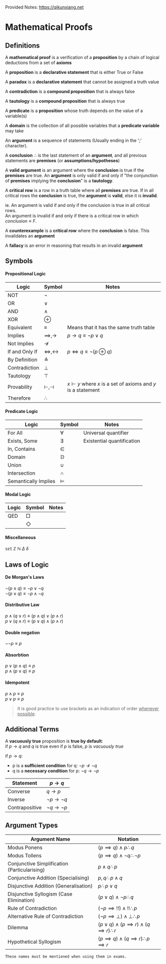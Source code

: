 Provided Notes: https://qikunxiang.net

# Mathematical Proofs
## Definitions
A **mathematical proof** is a verification of a **proposition** by a chain of logical deductions from a set of **axioms**


A **proposition** is a **declarative statement** that is either True or False

A **paradox** is a **declarative statement** that cannot be assigned a truth value

A **contradiction** is a **compound proposition** that is always false

A **tautology** is a **compound proposition** that is always true

A **predicate** is a **proposition** whose truth depends on the value of a variable(s)

A **domain** is the collection of all possible variables that a **predicate variable** may take

An **argument** is a sequence of statements (Usually ending in the ';' character).

A **conclusion** $\therefore$ is the last statement of an **argument**, and all previous statements are **premises** (or **assumptions/hypotheses**)

A **valid argument** is an argument where the **conclusion** is true if the **premises** are true. An **argument** is only valid if and only if "the conjunction of **premises** implying the **conclusion**" is a **tautology**.

A **critical row** is a row in a truth table where all **premises** are true. If in all critical rows the **conclusion** is true, the **argument** is **valid**, else it is **invalid**.

ie. An argument is valid if and only if the conclusion is true in all critical rows.  
An argument is invalid if and only if there is a critical row in which $conclusion \equiv F$.  

A **counterexample** is a **critical row** where the **conclusion** is false. This invalidates an **argument**

A **fallacy** is an error in reasoning that results in an invalid **argument**

## Symbols
#### Propositional Logic	

|Logic | Symbol| Notes|
|-|-|-|
|NOT| $\lnot$|
|OR| $\lor$|
|AND|$\land$|
|XOR|$\oplus$|
|Equivalent|$\equiv$|Means that it has the same truth table|
|Implies|$\implies, \rightarrow$| $p\rightarrow q\equiv \lnot p \lor q$
|Not Implies|$\nrightarrow$
|If and Only If|$\iff,\leftrightarrow$| $p\iff q\equiv \lnot(p\oplus q)$
|By Definition|$\triangleq$|
|Contradiction|$\bot$|
|Tautology|$\top$|
|Provability|$\vdash, \dashv$| $x\vdash y$ where *x* is a set of axioms and *y* is a statement
|Therefore|$\therefore$

#### Predicate Logic	
|Logic|Symbol|Notes|
|-|-|-|
|For All|$\forall$| Universal quantifier
|Exists, Some|$\exists$| Existential quantification
|In, Contains|$\in$|
|Domain|$\mathbb{D}$
|Union|$\cup$
|Intersection|$\cap$
|Semantically Implies|$\models$

#### Modal Logic	
|Logic|Symbol|Notes|
|-|-|-|
|QED|$\Box$
||$\Diamond$

#### Miscellaneous
$\mathbb{set}$
$\mathbb{Z}$
$\mathbb{N}$
$\Delta$
$\delta$

## Laws of Logic
#### De Morgan's Laws
$\lnot(p\land q)\equiv\lnot p\lor\lnot q$  
$\lnot(p\lor q)\equiv\lnot p\land\lnot q$  

#### Distributive Law
$p\land(q\lor r)\equiv(p\land q)\lor(p\land r)$  
$p\lor(q\land r)\equiv(p\lor q)\land(p\land r)$  

#### Double negation
$\lnot\lnot p\equiv p$

#### Absorbtion
$p\lor(p\land q)\equiv p$  
$p\land(p\lor q)\equiv p$

#### Idempotent
$p\land p\equiv p$  
$p\lor p\equiv p$  

> It is good practice to use brackets as an indication of order <ins>whenever possible</ins>.

## Additional Terms
A **vacuously true** proposition is **true by default**:  
if $p \rightarrow q$ and *q* is true even if *p* is false, *p* is *vacuously true*

if $p\rightarrow q$:  
* p is a **sufficient condition** for q: $\lnot p \nrightarrow\lnot q$
* q is a **necessary condition** for p: $\lnot q \rightarrow\lnot p$

|Statement| $p\rightarrow q$|
|-|-|
|Converse|$q\rightarrow p$|
|Inverse|$\lnot p\rightarrow\lnot q$|
|Contrapositive|$\lnot q\rightarrow\lnot p$|

## Argument Types
|Argument Name|Notation|
|-|-|
|Modus Ponens|$(p\implies q)\land p\therefore q$
|Modus Tollens|$(p\implies q)\land\lnot q\therefore \lnot p$
|Conjunctive Simplification (Particularising)|$p\land q\therefore p$
|Conjunctive Addition (Specialising)|$p, q\therefore p\land q$
|Disjunctive Addition (Generalisation)|$p\therefore p\lor q$
|Disjunctive Syllogism (Case Elimination)| $(p\lor q)\land\lnot p\therefore q$
|Rule of Contradiction|$(\lnot p\implies!!)\land!!\therefore p$
|Alternative Rule of Contradiction|$(\lnot p\implies\bot)\land\bot\therefore p$
|Dilemma|$(p\lor q)\land(p\implies r)\land(q\implies r)\therefore r$
|Hypothetical Syllogism|$(p\implies q)\land (q\implies r)\therefore p\implies r$

    These names must be mentioned when using them in exams.
